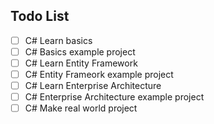 ## Todo List
- [ ] C# Learn basics
- [ ] C# Basics example project
- [ ] C# Learn Entity Framework
- [ ] C# Entity Frameork example project
- [ ] C# Learn Enterprise Architecture
- [ ] C# Enterprise Architecture example project
- [ ] C# Make real world project
